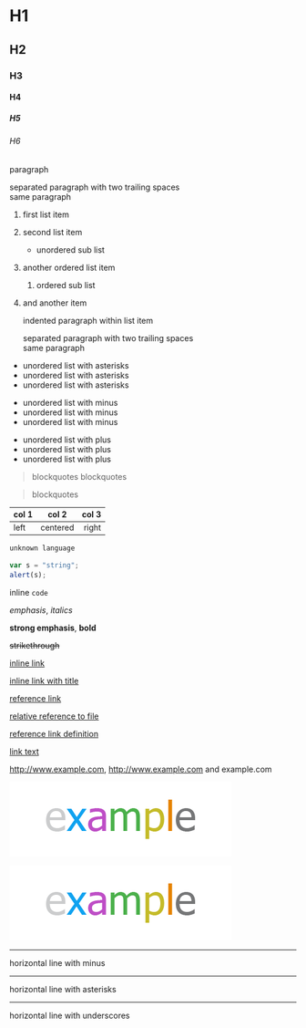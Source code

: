 # H1

## H2

### H3

#### H4

##### H5

###### H6

paragraph

separated paragraph with two trailing spaces  
same paragraph

1. first list item
1. second list item
	- unordered sub list
1. another ordered list item
	1. ordered sub list
1. and another item

	indented paragraph within list item
	
	separated paragraph with two trailing spaces  
	same paragraph

* unordered list with asterisks
* unordered list with asterisks
* unordered list with asterisks

- unordered list with minus
- unordered list with minus
- unordered list with minus

+ unordered list with plus
+ unordered list with plus
+ unordered list with plus

> blockquotes
> blockquotes

> blockquotes

| col 1         | col 2         | col 3 |
| ------------- |:-------------:| -----:|
| left          | centered      | right |
 
```
unknown language
```

```javascript
var s = "string";
alert(s);
```

inline `code`

*emphasis*, _italics_

**strong emphasis**, __bold__

~~strikethrough~~

[inline link](http://www.example.com)

[inline link with title](http://www.example.com "Google's Homepage")

[reference link][CASE INSENSITIVE REFERENCE TEXT]

[relative reference to file](../path/to/file)

[reference link definition][1]

[link text]

http://www.example.com, <http://www.example.com> and example.com

[case insensitive reference text]: http://www.example.com
[1]: http://www.example.com
[link text]: http://www.example.com

![alt text](example.png "text")

![alt text][logo]

[logo]: example.png "text 2"

---
horizontal line with minus

***
horizontal line with asterisks

___
horizontal line with underscores